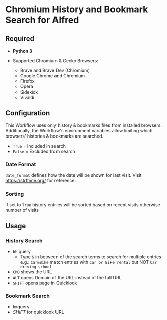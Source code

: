 # Chromium History and Bookmark Search for Alfred

## Required

* **Python 3**

* Supported Chromium & Gecko Browsers:
  * Brave and Brave Dev (Chromium)
  * Google Chrome and Chromium
  * Firefox
  * Opera
  * Sidekick
  * Vivaldi

## Configuration

This Workflow uses only history & bookmarks files from installed browsers. Additionally, the Workflow's environment variables allow limiting which browsers' histories & bookmarks are searched.

* `True` = Included in search
* `False` = Excluded from search

### Date Format

`date_format` defines how the date will be shown for last visit. Visit https://strftime.org/ for reference.

### Sorting

if set to `True` history entries will be sorted based on recent visits otherwise number of visits

## Usage

### History Search

* `bh` query
    * Type `&` in between of the search terms to search for multiple entries e.g.:
         `Car&Bike` match entries with `Car or Bike rental` but NOT `Car driving school`
* `CMD` shows the URL
* `ALT` opens Domain of the URL instead of the full URL
* `SHIFT` opens page in Quicklook

### Bookmark Search

* `bm`query
* *SHIFT* for quicklook URL
